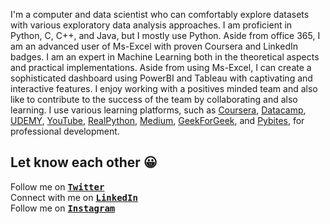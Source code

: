 I'm a computer and data scientist who can comfortably explore datasets with various exploratory data analysis approaches. I am proficient in Python, C, C++, and Java, but I mostly use Python. Aside from office 365, I am an advanced user of Ms-Excel with proven Coursera and LinkedIn badges. I am an expert in Machine Learning both in the theoretical aspects and practical implementations. Aside from using Ms-Excel, I can create a sophisticated dashboard using PowerBI and Tableau with captivating and interactive features. 
I enjoy working with a positives minded team and also like to contribute to the success of the team by collaborating and also learning.
I use various learning platforms, such as <a href="https://coursera.org/">Coursera</a>, <a href="https://www.datacamp.com/">Datacamp</a>, <a href="https://www.udemy.com/">UDEMY</a>, <a href="https://www.youtube.com">YouTube</a>, <a href="https://realpython.com/">RealPython</a>, <a href="http://medium.com/">Medium</a>, <a href="https://www.geeksforgeeks.org/">GeekForGeek</a>, and <a href="https://www.codechalleng.es/bites/">Pybites</a>, for professional development.

## Let know each other 😀

Follow me on <kbd><strong><a href="https://twitter.com/comsavvy_ogp">Twitter</a></strong></kbd> <br />
Connect with me on <kbd><strong><a href="https://www.linkedin.com/in/comsavvy/">LinkedIn</a></strong></kbd> <br />
Follow me on <kbd><strong><a href="https://www.instagram.com/comsavvy/">Instagram</a></strong></kbd>
